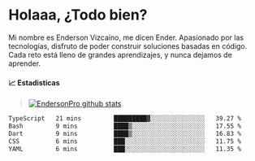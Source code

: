 
# Holaaa, ¿Todo bien?

Mi nombre es Enderson Vizcaíno, me dicen Ender. Apasionado por las tecnologías, disfruto de poder construir soluciones basadas en código. Cada reto está lleno de grandes aprendizajes, y nunca dejamos de aprender. 

#### :chart_with_upwards_trend: Estadisticas
> [![EndersonPro github stats](https://github-readme-stats.vercel.app/api?username=endersonpro&theme=vue-dark&show_icons=true)](https://github.com/anuraghazra/github-readme-stats) 


<!--START_SECTION:waka-->

```txt
TypeScript   21 mins         █████████▓░░░░░░░░░░░░░░░   39.27 %
Bash         9 mins          ████▒░░░░░░░░░░░░░░░░░░░░   17.55 %
Dart         9 mins          ████▒░░░░░░░░░░░░░░░░░░░░   16.83 %
CSS          6 mins          ███░░░░░░░░░░░░░░░░░░░░░░   11.75 %
YAML         6 mins          ███░░░░░░░░░░░░░░░░░░░░░░   11.35 %
```

<!--END_SECTION:waka-->

[website]: https://endersonpro.github.io/portfolio/
[twitter]: https://twitter.com/endersonj_
[youtube]: https://youtube.com/ByEnderson
[instagram]: https://instagram.com/endersonvizc
[linkedin]: https://www.linkedin.com/in/enderson-vizcaino-2aa927175/
